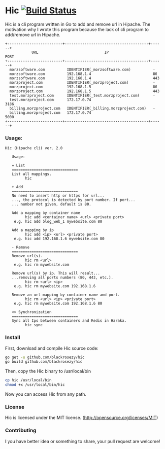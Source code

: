 Hic [![Build Status](https://travis-ci.org/blackrosezy/hic.svg?branch=master)](https://travis-ci.org/blackrosezy/hic)
===========

Hic is a cli program written in Go to add and remove url in Hipache. The motivation why I wrote this program because the lack of cli program to add/remove url in Hipache.

```
+-------------------------+--------------------------------------+------+
            URL                              IP                    PORT
+-------------------------+--------------------------------------+------+
  morzsoftware.com          IDENTIFIER(_morzsoftware.com)          -
  morzsoftware.com          192.168.1.4                            80
  morzsoftware.com          192.168.1.4                            443
  morzproject.com           IDENTIFIER(_morzproject.com)           -
  morzproject.com           192.168.1.5                            80
  morzproject.com           192.168.1.5                            443
  test.morzproject.com      IDENTIFIER(_test.morzproject.com)      -
  test.morzproject.com      172.17.0.74                            3186
  billing.morzproject.com   IDENTIFIER(_billing.morzproject.com)   -
  billing.morzproject.com   172.17.0.74                            5000
+-------------------------+--------------------------------------+------+
```

### Usage:

```
Hic (Hipache cli) ver. 2.0

   Usage:

   = List
   ==============================
   List all mappings.
         hic

   + Add
   ==============================
   No need to insert http or https for url...
   ..., the protocol is detected by port number. If port...
   ... number not given, default is 80.

   Add a mapping by container name
         hic add <container name> <url> <private port>
    e.g. hic add blog_web_1 mywebsite.com 80

   Add a mapping by ip
         hic add <ip> <url> <private port>
    e.g. hic add 192.168.1.6 mywebsite.com 80

   - Remove
   ==============================
   Remove url(s).
         hic rm <url>
    e.g. hic rm mywebsite.com

   Remove url(s) by ip. This will result...
   ...removing all ports numbers (80, 443, etc.).
         hic rm <url> <ip>
    e.g. hic rm mywebsite.com 192.168.1.6

   Remove an url mapping by container name and port.
         hic rm <url> <ip> <private port>
    e.g. hic rm mywebsite.com 192.168.1.6 80

   <> Synchronization
   ==============================
   Sync all Ips between containers and Redis in Haraka.
         hic sync

```

### Install

First, download and compile Hic source code:
```bash
go get -u github.com/blackrosezy/hic
go build github.com/blackrosezy/hic
```

Then, copy the Hic binary to /usr/local/bin
```bash
cp hic /usr/local/bin
chmod +x /usr/local/bin/hic
```

Now you can access Hic from any path.


### License

Hic is licensed under the MIT license. (http://opensource.org/licenses/MIT)


### Contributing

I you have better idea or something to share, your pull request are welcome!
